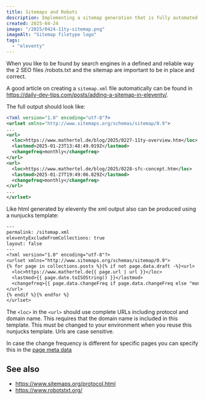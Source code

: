 ```yaml
---
title: Sitemaps and Robots
description: Implementing a sitemap generation that is fully automated.
created: 2025-04-24
image: "/2025/0424-11ty-sitemap.png"
imageAlt: "Sitemap filetype logo"
tags:
  - "eleventy"
---
```


When you like to be found by search engines in a defined and reliable way the 2 SEO files /robots.txt and the sitemap
are important to be in place and correct.

A good article on creating a `sitemap.xml` file automatically can be found in
<https://daily-dev-tips.com/posts/adding-a-sitemap-in-eleventy/>.

The full output should look like:

``` xml
<?xml version="1.0" encoding="utf-8"?>
<urlset xmlns="http://www.sitemaps.org/schemas/sitemap/0.9">
...
<url>
  <loc>https://www.mathertel.de/blog/2025/0227-11ty-overview.htm</loc>
  <lastmod>2025-01-23T13:48:49.019Z</lastmod>
  <changefreq>monthly</changefreq>
</url>
<url>
  <loc>https://www.mathertel.de/blog/2025/0228-sfc-concept.htm</loc>
  <lastmod>2025-01-27T19:49:06.829Z</lastmod>
  <changefreq>monthly</changefreq>
</url>
...
</urlset>
```

Like html generated by eleventy the xml output also can be produced using a nunjucks template:

``` txt
---
permalink: /sitemap.xml
eleventyExcludeFromCollections: true
layout: false
---
<?xml version="1.0" encoding="utf-8"?>
<urlset xmlns="http://www.sitemaps.org/schemas/sitemap/0.9">
{% for page in collections.posts %}{% if not page.data.draft -%}<url>
  <loc>https://www.mathertel.de{{ page.url | url }}</loc>
  <lastmod>{{ page.date.toISOString() }}</lastmod>
  <changefreq>{{ page.data.changeFreq if page.data.changeFreq else "monthly" }}</changefreq>
</url>
{% endif %}{% endfor %}
</urlset> 
```

The `<loc>` in the `<url>` should use complete URLs including protocol and domain name.  This requires that the domain
name is included in this template.  This must be changed to your environment when you reuse this nunjucks template.
Urls are case sensitive.

In case the change frequency is different for specific pages you can specify this in the
[page meta data](./0403-11ty-metadata.md)

## See also

* <https://www.sitemaps.org/protocol.html>
* <https://www.robotstxt.org/>

